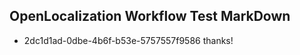 ## OpenLocalization Workflow Test MarkDown
* 2dc1d1ad-0dbe-4b6f-b53e-5757557f9586 thanks!

<!--HONumber=Aug16_HO4-->


